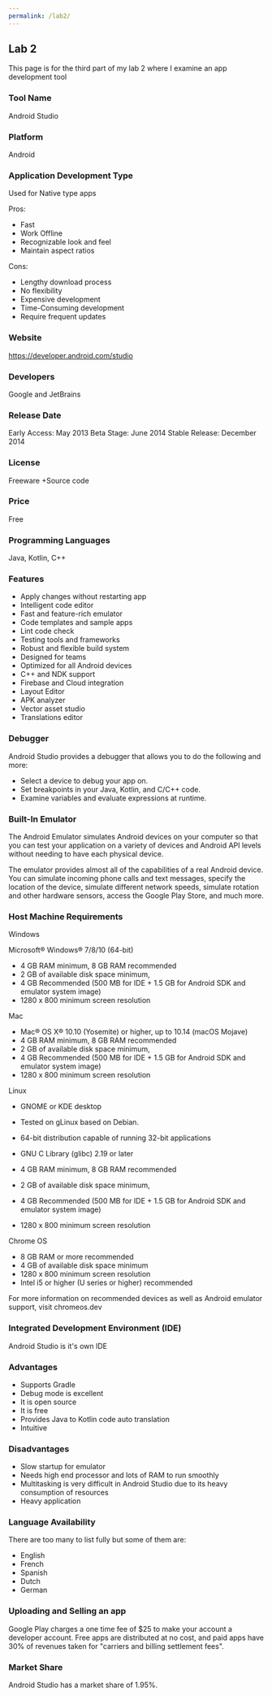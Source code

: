 ```yaml
---
permalink: /lab2/
---
```


## Lab 2

This page is for the third part of my lab 2 where I examine an app development tool

### Tool Name

Android Studio

### Platform

Android

### Application Development Type

Used for Native type apps

Pros:
- Fast
- Work Offline
- Recognizable look and feel
- Maintain aspect ratios

Cons:
- Lengthy download process
- No flexibility
- Expensive development
- Time-Consuming development
- Require frequent updates

### Website

https://developer.android.com/studio

### Developers

Google and JetBrains

### Release Date

Early Access: May 2013
Beta Stage: June 2014
Stable Release: December 2014

### License

Freeware +Source code

### Price

Free

### Programming Languages

Java, Kotlin, C++

### Features

- Apply changes without restarting app
- Intelligent code editor
- Fast and feature-rich emulator
- Code templates and sample apps
- Lint code check
- Testing tools and frameworks
- Robust and flexible build system
- Designed for teams
- Optimized for all Android devices
- C++ and NDK support
- Firebase and Cloud integration
- Layout Editor
- APK analyzer
- Vector asset studio
- Translations editor

### Debugger

Android Studio provides a debugger that allows you to do the following and more:

- Select a device to debug your app on.
- Set breakpoints in your Java, Kotlin, and C/C++ code.
- Examine variables and evaluate expressions at runtime.

### Built-In Emulator

The Android Emulator simulates Android devices on your computer so that you can test your application on a variety of devices and Android 
API levels without needing to have each physical device.

The emulator provides almost all of the capabilities of a real Android device. You can simulate incoming phone calls and text messages, specify 
the location of the device, simulate different network speeds, simulate rotation and other hardware sensors, access the Google Play Store, and 
much more.

### Host Machine Requirements


Windows

Microsoft® Windows® 7/8/10 (64-bit)
- 4 GB RAM minimum, 8 GB RAM recommended
- 2 GB of available disk space minimum,
- 4 GB Recommended (500 MB for IDE + 1.5 GB for Android SDK and emulator system image)
- 1280 x 800 minimum screen resolution


Mac

- Mac® OS X® 10.10 (Yosemite) or higher, up to 10.14 (macOS Mojave)
- 4 GB RAM minimum, 8 GB RAM recommended
- 2 GB of available disk space minimum,
- 4 GB Recommended (500 MB for IDE + 1.5 GB for Android SDK and emulator system image)
- 1280 x 800 minimum screen resolution


Linux

- GNOME or KDE desktop

- Tested on gLinux based on Debian.
- 64-bit distribution capable of running 32-bit applications
- GNU C Library (glibc) 2.19 or later
- 4 GB RAM minimum, 8 GB RAM recommended
- 2 GB of available disk space minimum,
- 4 GB Recommended (500 MB for IDE + 1.5 GB for Android SDK and emulator system image)
- 1280 x 800 minimum screen resolution


Chrome OS

- 8 GB RAM or more recommended
- 4 GB of available disk space minimum
- 1280 x 800 minimum screen resolution
- Intel i5 or higher (U series or higher) recommended

For more information on recommended devices as well as Android emulator support, visit chromeos.dev

### Integrated Development Environment (IDE)

Android Studio is it's own IDE

### Advantages

- Supports Gradle
- Debug mode is excellent
- It is open source
- It is free
- Provides Java to Kotlin code auto translation
- Intuitive

### Disadvantages

- Slow startup for emulator
- Needs high end processor and lots of RAM to run smoothly
- Multitasking is very difficult in Android Studio due to its heavy consumption of resources
- Heavy application

### Language Availability

There are too many to list fully but some of them are:

- English
- French
- Spanish
- Dutch
- German

### Uploading and Selling an app

Google Play charges a one time fee of $25 to make your account a developer account.
Free apps are distributed at no cost, and paid apps have 30% of revenues taken for "carriers and billing settlement fees".

### Market Share

Android Studio has a market share of 1.95%.
